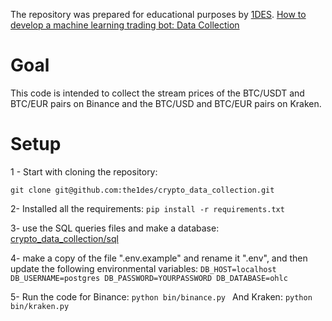 
The repository was prepared for educational purposes by [1DES](https://1des.com). 
[How to develop a machine learning trading bot: Data Collection](https://1des.com/blog/posts/how-to-develop-machine-learning-trading-bot-data-collection)

# Goal
This code is intended to collect the stream prices of the BTC/USDT and BTC/EUR pairs on Binance and the BTC/USD and BTC/EUR pairs on Kraken.

# Setup
1 - Start with cloning the repository:

`git clone git@github.com:the1des/crypto_data_collection.git `

2- Installed all the requirements:
`pip install -r requirements.txt`

3- use the SQL queries files and make a database:
[crypto_data_collection/sql](sql)

4- make a copy of the file ".env.example" and rename it ".env", and then update the following environmental variables:
`DB_HOST=localhost
DB_USERNAME=postgres
DB_PASSWORD=YOURPASSWORD
DB_DATABASE=ohlc`

5- Run the code for Binance:
`python bin/binance.py `
And Kraken:
`python bin/kraken.py `
